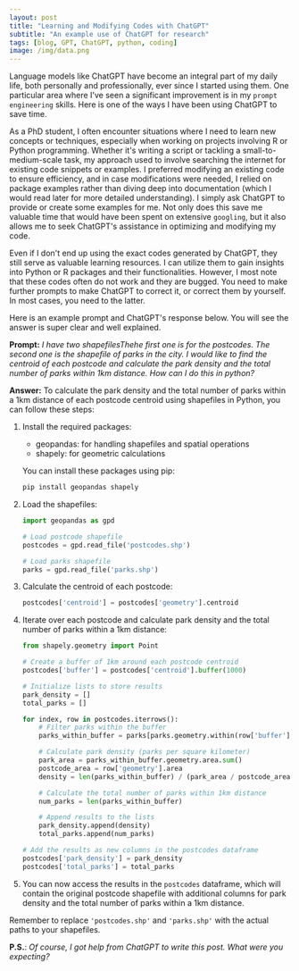```yaml
---
layout: post
title: "Learning and Modifying Codes with ChatGPT"
subtitle: "An example use of ChatGPT for research"
tags: [blog, GPT, ChatGPT, python, coding]
image: /img/data.png
---
```


Language models like ChatGPT have become an integral part of my daily life, both personally and professionally, ever since I started using them. One particular area where I've seen a significant improvement is in my `prompt engineering` skills. Here is one of the ways I have been using ChatGPT to save time. 

As a PhD student, I often encounter situations where I need to learn new concepts or techniques, especially when working on projects involving R or Python programming. Whether it's writing a script or tackling a small-to-medium-scale task, my approach used to involve searching the internet for existing code snippets or examples. I preferred modifying an existing code to ensure efficiency, and in case modifications were needed, I relied on package examples rather than diving deep into documentation (which I would read later for more detailed understanding). I simply ask ChatGPT to provide or create some examples for me. Not only does this save me valuable time that would have been spent on extensive `googling`, but it also allows me to seek ChatGPT's assistance in optimizing and modifying my code. 

Even if I don't end up using the exact codes generated by ChatGPT, they still serve as valuable learning resources. I can utilize them to gain insights into Python or R packages and their functionalities. However, I most note that these codes often do not work and they are bugged. You need to make further prompts to make ChatGPT to correct it, or correct them by yourself. In most cases, you need to the latter. 

Here is an example prompt and ChatGPT's response below. You will see the answer is super clear and well explained. 

**Prompt:** *I have two shapefilesThehe first one is for the postcodes. The second one is the shapefile of parks in the city. I would like to find the centroid of each postcode and calculate the park density and the total number of parks within 1km distance. How can I do this in python?*

**Answer:** To calculate the park density and the total number of parks within a 1km distance of each postcode centroid using shapefiles in Python, you can follow these steps:

1. Install the required packages:
   - geopandas: for handling shapefiles and spatial operations
   - shapely: for geometric calculations

   You can install these packages using pip:
   ```python
   pip install geopandas shapely
   ```

2. Load the shapefiles:
   ```python
   import geopandas as gpd

   # Load postcode shapefile
   postcodes = gpd.read_file('postcodes.shp')

   # Load parks shapefile
   parks = gpd.read_file('parks.shp')
   ```

3. Calculate the centroid of each postcode:
   ```python
   postcodes['centroid'] = postcodes['geometry'].centroid
   ```

4. Iterate over each postcode and calculate park density and the total number of parks within a 1km distance:
   ```python
   from shapely.geometry import Point

   # Create a buffer of 1km around each postcode centroid
   postcodes['buffer'] = postcodes['centroid'].buffer(1000)

   # Initialize lists to store results
   park_density = []
   total_parks = []

   for index, row in postcodes.iterrows():
       # Filter parks within the buffer
       parks_within_buffer = parks[parks.geometry.within(row['buffer'])]

       # Calculate park density (parks per square kilometer)
       park_area = parks_within_buffer.geometry.area.sum()
       postcode_area = row['geometry'].area
       density = len(parks_within_buffer) / (park_area / postcode_area)

       # Calculate the total number of parks within 1km distance
       num_parks = len(parks_within_buffer)

       # Append results to the lists
       park_density.append(density)
       total_parks.append(num_parks)

   # Add the results as new columns in the postcodes dataframe
   postcodes['park_density'] = park_density
   postcodes['total_parks'] = total_parks
   ```

5. You can now access the results in the `postcodes` dataframe, which will contain the original postcode shapefile with additional columns for park density and the total number of parks within a 1km distance.

Remember to replace `'postcodes.shp'` and `'parks.shp'` with the actual paths to your shapefiles.

**P.S.**: *Of course, I got help from ChatGPT to write this post. What were you expecting?*
